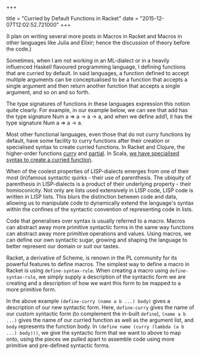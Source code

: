 +++

title = "Curried by Default Functions in Racket"
date = "2015-12-07T12:02:52.721000"
+++

(I plan on writing several more posts in Macros in Racket and Macros in other languages like Julia and Elixir; hence the discussion of theory before the code.)

Sometimes, when I am not working in an ML-dialect or in a heavily influenced Haskell flavoured programming language, I defining functions that are curried by default. In said languages, a function defined to accept multiple arguments can be conceptualised to be a function that accepts a single argument and then return another function that accepts a single argument, and so on and so forth. 

The type signatures of functions in these languages expression this notion quite clearly. For example, in our example below, we can see that add has the type signature  Num a => a -> a -> a, and when we define add1, it has the type signature Num a => a -> a.

<script src="https://gist.github.com/InzamamRahaman/c166ba8c8252f5f52025.js"></script>

Most other functional languages, even those that do not curry functions by default, have some facility to curry functions after their creation or specialised syntax to create curried functions. In Racket and Clojure, the higher-order functions [curry](http://docs.racket-lang.org/reference/procedures.html#%28def._%28%28lib._racket%2Ffunction..rkt%29._curry%29%29) and [partial](https://clojuredocs.org/clojure.core/partial). In Scala, [we have specialised syntax to create a curried function](http://docs.scala-lang.org/tutorials/tour/currying.html). 

When of the coolest properties of LISP-dialects emerges from one of their most (in)famous syntactic quirks - their use of parenthesis. The ubiquity of parenthesis in LISP-dialects is a product of their underlying property - their homioconicity. Not only are lists used extensively in LISP code, LISP code is written *in* LISP lists. This blurs the distinction between code and data, allowing us to manipulate code to dynamically extend the language's syntax within the confines of the syntactic convention of representing code in lists. 

Code that generalises over syntax is usually referred to a macro. Macros can abstract away more primitive syntactic forms in the same way functions can abstract away more primitive operations and values. Using macros, we can define our own syntactic sugar, growing and shaping the language to better represent our domain or suit our tastes.

Racket, a derivative of Scheme, is renown in the PL community for its powerful features to define macros. The simplest way to define a macro in Racket is using  `define-syntax-rule`. When creating a macro using `define-syntax-rule`, we simply supply a description of the syntactic form we are creating and a description of how we want this form to be mapped to a more primitive form. 

<script src="https://gist.github.com/InzamamRahaman/c46690c643e1de23d791.js"></script>

In the above example `(define-curry (name a b ...) body)` gives a description of our new syntactic form. Here, `define-curry` gives the name of our custom syntactic form (to complement the in-built `define`), `(name a b ...)` gives the name of our curried function as well as the argument list, and `body` represents the function body. In `(define name (curry (lambda (a b ...) body)))`, we give the syntactic form that we want to above to map onto, using the pieces we pulled apart to assemble code using more primitive and pre-defined syntactic forms.





